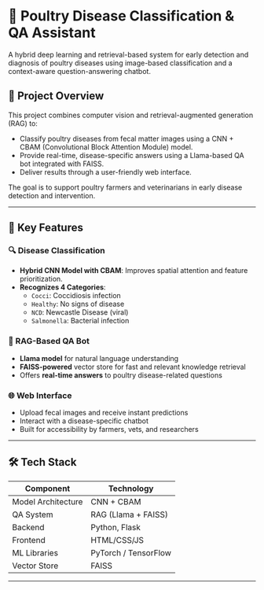 # 🐔 Poultry Disease Classification & QA Assistant

A hybrid deep learning and retrieval-based system for early detection and diagnosis of poultry diseases using image-based classification and a context-aware question-answering chatbot.

## 🧠 Project Overview

This project combines computer vision and retrieval-augmented generation (RAG) to:

- Classify poultry diseases from fecal matter images using a CNN + CBAM (Convolutional Block Attention Module) model.
- Provide real-time, disease-specific answers using a Llama-based QA bot integrated with FAISS.
- Deliver results through a user-friendly web interface.

The goal is to support poultry farmers and veterinarians in early disease detection and intervention.

---

## 📌 Key Features

### 🔍 Disease Classification
- **Hybrid CNN Model with CBAM**: Improves spatial attention and feature prioritization.
- **Recognizes 4 Categories**:
  - `Cocci`: Coccidiosis infection
  - `Healthy`: No signs of disease
  - `NCD`: Newcastle Disease (viral)
  - `Salmonella`: Bacterial infection

### 🤖 RAG-Based QA Bot
- **Llama model** for natural language understanding  
- **FAISS-powered** vector store for fast and relevant knowledge retrieval  
- Offers **real-time answers** to poultry disease-related questions

### 🌐 Web Interface
- Upload fecal images and receive instant predictions
- Interact with a disease-specific chatbot
- Built for accessibility by farmers, vets, and researchers

---

## 🛠️ Tech Stack

| Component        | Technology              |
|------------------|--------------------------|
| Model Architecture | CNN + CBAM              |
| QA System         | RAG (Llama + FAISS)      |
| Backend           | Python, Flask   |
| Frontend          | HTML/CSS/JS |
| ML Libraries      | PyTorch / TensorFlow     |
| Vector Store      | FAISS                    |

---

